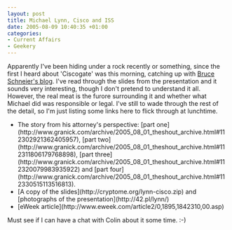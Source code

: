 ```yaml
---
layout: post
title: Michael Lynn, Cisco and ISS
date: 2005-08-09 10:40:35 +01:00
categories:
- Current Affairs
- Geekery
---
```

Apparently I've been hiding under a rock recently or something, since the first I heard about 'Ciscogate' was this morning, catching up with [Bruce Schneier's blog](http://www.schneier.com/blog/archives/2005/08/more_lynncisco.html).  I've read through the slides from the presentation and it sounds very interesting, though I don't pretend to understand it all.  However, the real meat is the furore surrounding it and whether what Michael did was responsible or legal.  I've still to wade through the rest of the detail, so I'm just listing some links here to flick through at lunchtime.

<ul>
 <li>The story from his attorney's perspective: [part one](http://www.granick.com/archive/2005_08_01_theshout_archive.html#112302921362405957), [part two](http://www.granick.com/archive/2005_08_01_theshout_archive.html#112311806179768898), [part three](http://www.granick.com/archive/2005_08_01_theshout_archive.html#112320079983935922) and [part four](http://www.granick.com/archive/2005_08_01_theshout_archive.html#112330515113516813).</li>
  <li>[A copy of the slides](http://cryptome.org/lynn-cisco.zip) and [photographs of the presentation](http://42.pl/lynn/)</li>
  <li>[eWeek article](http://www.eweek.com/article2/0,1895,1842310,00.asp)</li>
</ul>

Must see if I can have a chat with Colin about it some time. :-)
